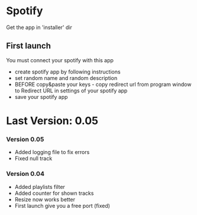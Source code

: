 # Spotify

Get the app in 'installer' dir

## First launch

You must connect your spotify with this app

* create spotify app by following instructions
* set random name and random description
* BEFORE copy&paste your keys - copy redirect url from program window to Redirect URL in settings of your spotify app
* save your spotify app

# Last Version: 0.05

### Version 0.05

* Added logging file to fix errors
* Fixed null track


### Version 0.04

* Added playlists filter
* Added counter for shown tracks
* Resize now works better
* First launch give you a free port (fixed)
